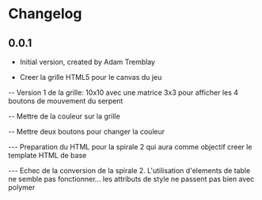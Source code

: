 # Changelog

## 0.0.1

- Initial version, created by Adam Tremblay

- Creer la grille HTML5 pour le canvas du jeu

-- Version 1 de la grille: 10x10 avec une matrice 3x3 pour afficher les 4 boutons de mouvement du serpent

-- Mettre de la couleur sur la grille

-- Mettre deux boutons pour changer la couleur

--- Preparation du HTML pour la spirale 2 qui aura comme objectif creer le template HTML de base

--- Echec de la conversion de la spirale 2. L'utilisation d'elements de table ne semble pas fonctionner... les attributs de style ne passent pas bien avec polymer
